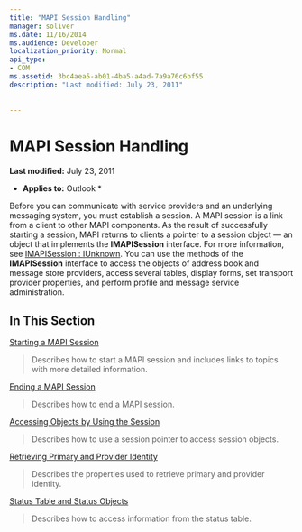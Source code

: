 ```yaml
---
title: "MAPI Session Handling"
manager: soliver
ms.date: 11/16/2014
ms.audience: Developer
localization_priority: Normal
api_type:
- COM
ms.assetid: 3bc4aea5-ab01-4ba5-a4ad-7a9a76c6bf55
description: "Last modified: July 23, 2011"
 
 
---
```


# MAPI Session Handling

 **Last modified:** July 23, 2011 
  
 * **Applies to:** Outlook * 
  
Before you can communicate with service providers and an underlying messaging system, you must establish a session. A MAPI session is a link from a client to other MAPI components. As the result of successfully starting a session, MAPI returns to clients a pointer to a session object — an object that implements the **IMAPISession** interface. For more information, see [IMAPISession : IUnknown](imapisessioniunknown.md). You can use the methods of the **IMAPISession** interface to access the objects of address book and message store providers, access several tables, display forms, set transport provider properties, and perform profile and message service administration. 
  
## In This Section

[Starting a MAPI Session](starting-a-mapi-session.md)
  
> Describes how to start a MAPI session and includes links to topics with more detailed information.
    
[Ending a MAPI Session](ending-a-mapi-session.md)
  
> Describes how to end a MAPI session.
    
[Accessing Objects by Using the Session](accessing-objects-by-using-the-session.md)
  
> Describes how to use a session pointer to access session objects.
    
[Retrieving Primary and Provider Identity](retrieving-primary-and-provider-identity.md)
  
> Describes the properties used to retrieve primary and provider identity.
    
[Status Table and Status Objects](status-table-and-status-objects.md)
  
> Describes how to access information from the status table.
    


